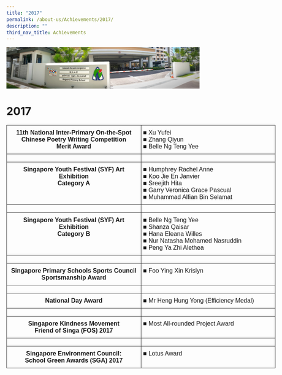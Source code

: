 ```yaml
---
title: "2017"
permalink: /about-us/Achievements/2017/
description: ""
third_nav_title: Achievements
---
```

![](/images/About%20Us.jpg)

2017
====


<style type="text/css">
.tg  {border-collapse:collapse;border-spacing:0;}
.tg td{border-color:black;border-style:solid;border-width:1px;font-family:Arial, sans-serif;font-size:14px;
  overflow:hidden;padding:10px 5px;word-break:normal;}
.tg th{border-color:black;border-style:solid;border-width:1px;font-family:Arial, sans-serif;font-size:14px;
  font-weight:normal;overflow:hidden;padding:10px 5px;word-break:normal;}
.tg .tg-tuty{border-color:#333333;font-size:16px;text-align:center;vertical-align:top}
.tg .tg-1int{border-color:#333333;font-size:16px;font-weight:bold;text-align:center;vertical-align:top}
.tg .tg-09jw{border-color:#333333;font-size:16px;text-align:left;vertical-align:top}
</style>
<table class="tg" style="undefined;table-layout: fixed; width: 702px">
<colgroup>
<col style="width: 351px">
<col style="width: 351px">
</colgroup>
<thead>
  <tr>
    <th class="tg-1int">11th National Inter-Primary On-the-Spot Chinese Poetry Writing Competition<br>Merit Award<br></th>
    <th class="tg-09jw"><span style="font-weight:400;font-style:normal;text-decoration:none">■ </span>Xu Yufei<br><span style="font-weight:400;font-style:normal;text-decoration:none">■ </span>Zhang Qiyun<br><span style="font-weight:400;font-style:normal;text-decoration:none">■ </span>Belle Ng Teng Yee</th>
  </tr>
</thead>
<tbody>
  <tr>
    <td class="tg-tuty"></td>
    <td class="tg-09jw"></td>
  </tr>
  <tr>
    <td class="tg-1int">Singapore Youth Festival (SYF) Art Exhibition<br>Category A<br></td>
    <td class="tg-09jw"><span style="font-weight:400;font-style:normal;text-decoration:none">■ </span>Humphrey Rachel Anne<br><span style="font-weight:400;font-style:normal;text-decoration:none">■ </span>Koo Jie En Janvier<br><span style="font-weight:400;font-style:normal;text-decoration:none">■ </span>Sreejith Hita<br><span style="font-weight:400;font-style:normal;text-decoration:none">■ </span>Garry Veronica Grace Pascual<br><span style="font-weight:400;font-style:normal;text-decoration:none">■ </span>Muhammad Alfian Bin Selamat</td>
  </tr>
  <tr>
    <td class="tg-tuty"></td>
    <td class="tg-09jw"></td>
  </tr>
  <tr>
    <td class="tg-1int">Singapore Youth Festival (SYF) Art Exhibition<br>Category B<br></td>
    <td class="tg-09jw"><span style="font-weight:400;font-style:normal;text-decoration:none">■ </span>Belle Ng Teng Yee<br><span style="font-weight:400;font-style:normal;text-decoration:none">■ </span>Shanza Qaisar<br><span style="font-weight:400;font-style:normal;text-decoration:none">■ </span>Hana Eleana Willes<br><span style="font-weight:400;font-style:normal;text-decoration:none">■ </span>Nur Natasha Mohamed Nasruddin<br><span style="font-weight:400;font-style:normal;text-decoration:none">■ </span>Peng Ya Zhi Alethea</td>
  </tr>
  <tr>
    <td class="tg-tuty"></td>
    <td class="tg-09jw"></td>
  </tr>
  <tr>
    <td class="tg-1int">Singapore Primary Schools Sports Council<br>Sportsmanship Award<br></td>
    <td class="tg-09jw"><span style="font-weight:400;font-style:normal;text-decoration:none">■ </span>Foo Ying Xin Krislyn</td>
  </tr>
  <tr>
    <td class="tg-tuty"></td>
    <td class="tg-09jw"></td>
  </tr>
  <tr>
    <td class="tg-1int">National Day Award</td>
    <td class="tg-09jw"><span style="font-weight:400;font-style:normal;text-decoration:none">■ </span>Mr Heng Hung Yong (Efficiency Medal)</td>
  </tr>
  <tr>
    <td class="tg-tuty"></td>
    <td class="tg-09jw"></td>
  </tr>
  <tr>
    <td class="tg-1int">Singapore Kindness Movement<br>Friend of Singa (FOS) 2017<br></td>
    <td class="tg-09jw"><span style="font-weight:400;font-style:normal;text-decoration:none">■ </span>Most All-rounded Project Award</td>
  </tr>
  <tr>
    <td class="tg-tuty"></td>
    <td class="tg-09jw"></td>
  </tr>
  <tr>
    <td class="tg-1int">Singapore Environment Council:<br>School Green Awards (SGA) 2017<br></td>
    <td class="tg-09jw"><span style="font-weight:400;font-style:normal;text-decoration:none">■ </span>Lotus Award</td>
  </tr>
</tbody>
</table>